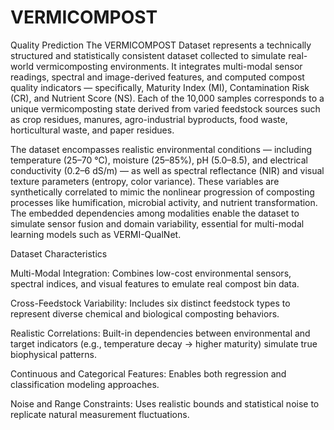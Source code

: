 # VERMICOMPOST
Quality Prediction
The VERMICOMPOST Dataset represents a technically structured and statistically consistent dataset collected to simulate real-world vermicomposting environments. It integrates multi-modal sensor readings, spectral and image-derived features, and computed compost quality indicators — specifically, Maturity Index (MI), Contamination Risk (CR), and Nutrient Score (NS). Each of the 10,000 samples corresponds to a unique vermicomposting state derived from varied feedstock sources such as crop residues, manures, agro-industrial byproducts, food waste, horticultural waste, and paper residues.

The dataset encompasses realistic environmental conditions — including temperature (25–70 °C), moisture (25–85%), pH (5.0–8.5), and electrical conductivity (0.2–6 dS/m) — as well as spectral reflectance (NIR) and visual texture parameters (entropy, color variance). These variables are synthetically correlated to mimic the nonlinear progression of composting processes like humification, microbial activity, and nutrient transformation. The embedded dependencies among modalities enable the dataset to simulate sensor fusion and domain variability, essential for multi-modal learning models such as VERMI-QualNet.

Dataset Characteristics

Multi-Modal Integration: Combines low-cost environmental sensors, spectral indices, and visual features to emulate real compost bin data.

Cross-Feedstock Variability: Includes six distinct feedstock types to represent diverse chemical and biological composting behaviors.

Realistic Correlations: Built-in dependencies between environmental and target indicators (e.g., temperature decay → higher maturity) simulate true biophysical patterns.

Continuous and Categorical Features: Enables both regression and classification modeling approaches.

Noise and Range Constraints: Uses realistic bounds and statistical noise to replicate natural measurement fluctuations.
